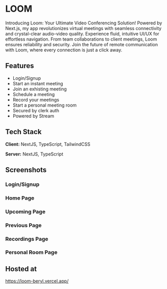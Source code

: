 
# LOOM

Introducing Loom: Your Ultimate Video Conferencing Solution! Powered by Next.js, my app revolutionizes virtual meetings with seamless connectivity and crystal-clear audio-video quality. Experience fluid, intuitive UI/UX for effortless navigation. From team collaborations to client meetings, Loom ensures reliability and security. Join the future of remote communication with Loom, where every connection is just a click away.


## Features

- Login/Signup
- Start an instant meeting
- Join an exhisting meeting
- Schedule a meeting
- Record your meetings
- Start a personal meeting room
- Secured by clerk auth
- Powered by Stream
## Tech Stack

**Client:** NextJS, TypeScript, TailwindCSS

**Server:** NextJS, TypeScript


## Screenshots

### Login/Signup

### Home Page

### Upcoming Page

### Previous Page

### Recordings Page

### Personal Room Page

## Hosted at
https://loom-beryl.vercel.app/